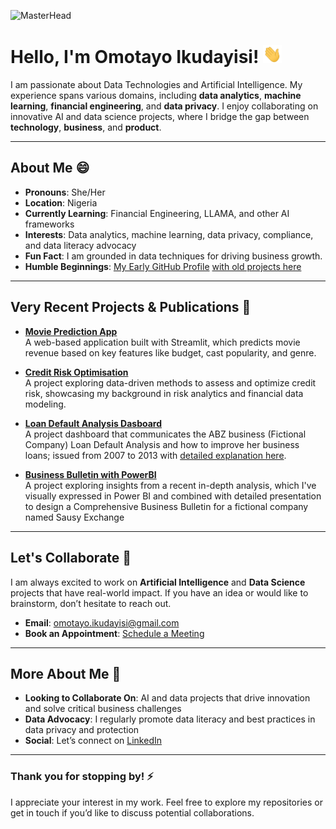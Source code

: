 ![MasterHead](https://github.com/Glitzzybetty/Glitzzybetty/assets/130115684/0c9c87bc-7b1e-407f-90bb-66c7fe500487)

# Hello, I'm Omotayo Ikudayisi! <img src="https://raw.githubusercontent.com/ABSphreak/ABSphreak/master/gifs/Hi.gif" width="30px">

I am passionate about Data Technologies and Artificial Intelligence. My experience spans various domains, including **data analytics**, **machine learning**, **financial engineering**, and **data privacy**. I enjoy collaborating on innovative AI and data science projects, where I bridge the gap between **technology**, **business**, and **product**.

---

## About Me 😄

- **Pronouns**: She/Her  
- **Location**: Nigeria  
- **Currently Learning**: Financial Engineering, LLAMA, and other AI frameworks   
- **Interests**: Data analytics, machine learning, data privacy, compliance, and data literacy advocacy  
- **Fun Fact**: I am grounded in data techniques for driving business growth.  
- **Humble Beginnings**: [My Early GitHub Profile](https://github.com/Glitzabeth) [with old projects here](https://omotayotiti.netlify.app/)

---

## Very Recent Projects & Publications 🌱

- **[Movie Prediction App](https://movie-revenue-prediction-equh8ryt3apptgtpgkb2jvm.streamlit.app/)**  
  A web-based application built with Streamlit, which predicts movie revenue based on key features like budget, cast popularity, and genre.  

- **[Credit Risk Optimisation](https://glitzzybetty.github.io/Credit-Risk-Optimisation/)**  
  A project exploring data-driven methods to assess and optimize credit risk, showcasing my background in risk analytics and financial data modeling.
- **[Loan Default Analysis Dasboard](https://rpubs.com/Glitzzybetty/1211992/)**  
  A project dashboard that communicates the ABZ business (Fictional Company) Loan Default Analysis and how to improve her business loans; issued from 2007 to 2013 with [detailed explanation here](https://www.linkedin.com/posts/omotayo-ikudayisi_loan-default-analysis-and-key-reccommendation-activity-7231613926835159040-OW_d?utm_source=share&utm_medium=member_desktop).
- **[Business Bulletin with PowerBI](https://www.linkedin.com/posts/omotayo-ikudayisi_sausy-exchange-business-bulletin-on-8-years-activity-7235022905204461569-UL0t?utm_source=share&utm_medium=member_desktop)**  
  A project exploring insights from a recent in-depth analysis, which I've visually expressed in Power BI and combined with detailed presentation to design a Comprehensive Business Bulletin for a fictional company named Sausy Exchange


---

## Let's Collaborate 💞️

I am always excited to work on **Artificial Intelligence** and **Data Science** projects that have real-world impact. If you have an idea or would like to brainstorm, don’t hesitate to reach out.

- **Email**: [omotayo.ikudayisi@gmail.com](mailto:omotayo.ikudayisi@gmail.com)  
- **Book an Appointment**: [Schedule a Meeting](https://calendar.app.google/PkeXQwqZmuuKqH3A7)

---

## More About Me 👀

- **Looking to Collaborate On**: AI and data projects that drive innovation and solve critical business challenges
- **Data Advocacy**: I regularly promote data literacy and best practices in data privacy and protection  
- **Social**: Let’s connect on [LinkedIn](https://www.linkedin.com/in/omotayo-ikudayisi/) 

---

### Thank you for stopping by! ⚡

I appreciate your interest in my work. Feel free to explore my repositories or get in touch if you’d like to discuss potential collaborations.


<!---
Glitzzybetty/Glitzzybetty is a ✨ special ✨ repository because its `README.md` (this file) appears on your GitHub profile.
You can click the Preview link to take a look at your changes.
--->
